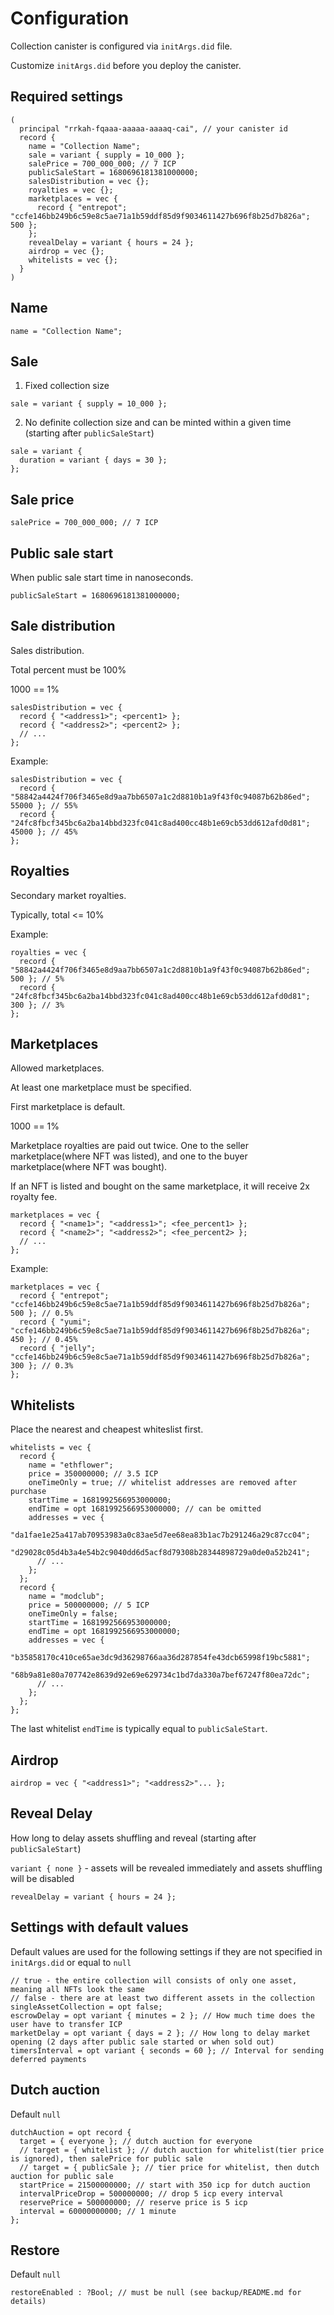 # Configuration
Collection canister is configured via `initArgs.did` file.

Customize `initArgs.did` before you deploy the canister.

## Required settings
```candid
(
  principal "rrkah-fqaaa-aaaaa-aaaaq-cai", // your canister id
  record {
    name = "Collection Name";
    sale = variant { supply = 10_000 };
    salePrice = 700_000_000; // 7 ICP
    publicSaleStart = 1680696181381000000;
    salesDistribution = vec {};
    royalties = vec {};
    marketplaces = vec {
      record { "entrepot"; "ccfe146bb249b6c59e8c5ae71a1b59ddf85d9f9034611427b696f8b25d7b826a"; 500 };
    };
    revealDelay = variant { hours = 24 };
    airdrop = vec {};
    whitelists = vec {};
  }
)
```


## Name
```
name = "Collection Name";
```


## Sale
1. Fixed collection size
```candid
sale = variant { supply = 10_000 };
```
2. No definite collection size and can be minted within a given time (starting after `publicSaleStart`)
```candid
sale = variant {
  duration = variant { days = 30 };
};
```


## Sale price
```candid
salePrice = 700_000_000; // 7 ICP
```

## Public sale start
When public sale start time in nanoseconds.
```candid
publicSaleStart = 1680696181381000000;
```

## Sale distribution
Sales distribution.

Total percent must be 100%

1000 == 1%

```candid
salesDistribution = vec {
  record { "<address1>"; <percent1> };
  record { "<address2>"; <percent2> };
  // ...
};
```

Example:
```candid
salesDistribution = vec {
  record { "58842a4424f706f3465e8d9aa7bb6507a1c2d8810b1a9f43f0c94087b62b86ed"; 55000 }; // 55%
  record { "24fc8fbcf345bc6a2ba14bbd323fc041c8ad400cc48b1e69cb53dd612afd0d81"; 45000 }; // 45%
};
```

## Royalties
Secondary market royalties.

Typically, total <= 10%

Example:
```candid
royalties = vec {
  record { "58842a4424f706f3465e8d9aa7bb6507a1c2d8810b1a9f43f0c94087b62b86ed"; 500 }; // 5%
  record { "24fc8fbcf345bc6a2ba14bbd323fc041c8ad400cc48b1e69cb53dd612afd0d81"; 300 }; // 3%
};
```

## Marketplaces
Allowed marketplaces.

At least one marketplace must be specified.

First marketplace is default.

1000 == 1%

Marketplace royalties are paid out twice. One to the seller marketplace(where NFT was listed),
and one to the buyer marketplace(where NFT was bought).

If an NFT is listed and bought on the same marketplace, it will receive 2x royalty fee.

```candid
marketplaces = vec {
  record { "<name1>"; "<address1>"; <fee_percent1> };
  record { "<name2>"; "<address2>"; <fee_percent2> };
  // ...
};
```

Example:
```candid
marketplaces = vec {
  record { "entrepot"; "ccfe146bb249b6c59e8c5ae71a1b59ddf85d9f9034611427b696f8b25d7b826a"; 500 }; // 0.5%
  record { "yumi"; "ccfe146bb249b6c59e8c5ae71a1b59ddf85d9f9034611427b696f8b25d7b826a"; 450 }; // 0.45%
  record { "jelly"; "ccfe146bb249b6c59e8c5ae71a1b59ddf85d9f9034611427b696f8b25d7b826a"; 300 }; // 0.3%
};
```


## Whitelists
Place the nearest and cheapest whiteslist first.

```candid
whitelists = vec {
  record {
    name = "ethflower";
    price = 350000000; // 3.5 ICP
    oneTimeOnly = true; // whitelist addresses are removed after purchase
    startTime = 1681992566953000000;
    endTime = opt 1681992566953000000; // can be omitted
    addresses = vec {
      "da1fae1e25a417ab70953983a0c83ae5d7ee68ea83b1ac7b291246a29c87cc04";
      "d29028c05d4b3a4e54b2c9040dd6d5acf8d79308b28344898729a0de0a52b241";
      // ...
    };
  };
  record {
    name = "modclub";
    price = 500000000; // 5 ICP
    oneTimeOnly = false;
    startTime = 1681992566953000000;
    endTime = opt 1681992566953000000;
    addresses = vec {
      "b35858170c410ce65ae3dc9d36298766aa36d287854fe43dcb65998f19bc5881";
      "68b9a81e80a707742e8639d92e69e629734c1bd7da330a7bef67247f80ea72dc";
      // ...
    };
  };
};
```

The last whitelist `endTime` is typically equal to `publicSaleStart`.


## Airdrop
```candid
airdrop = vec { "<address1>"; "<address2>"... };
```


## Reveal Delay
How long to delay assets shuffling and reveal (starting after `publicSaleStart`)

`variant { none }` - assets will be revealed immediately and assets shuffling will be disabled

```candid
revealDelay = variant { hours = 24 };
```


## Settings with default values
Default values are used for the following settings if they are not specified in `initArgs.did` or equal to `null`

```candid
// true - the entire collection will consists of only one asset, meaning all NFTs look the same
// false - there are at least two different assets in the collection
singleAssetCollection = opt false;
escrowDelay = opt variant { minutes = 2 }; // How much time does the user have to transfer ICP
marketDelay = opt variant { days = 2 }; // How long to delay market opening (2 days after public sale started or when sold out)
timersInterval = opt variant { seconds = 60 }; // Interval for sending deferred payments
```


## Dutch auction
Default `null`

```candid
dutchAuction = opt record {
  target = { everyone }; // dutch auction for everyone
  // target = { whitelist }; // dutch auction for whitelist(tier price is ignored), then salePrice for public sale
  // target = { publicSale }; // tier price for whitelist, then dutch auction for public sale
  startPrice = 21500000000; // start with 350 icp for dutch auction
  intervalPriceDrop = 500000000; // drop 5 icp every interval
  reservePrice = 500000000; // reserve price is 5 icp
  interval = 60000000000; // 1 minute
};
```

## Restore
Default `null`

```candid
restoreEnabled : ?Bool; // must be null (see backup/README.md for details)
```
